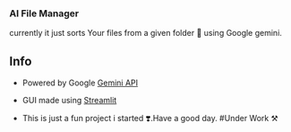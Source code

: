 ### AI File Manager
currently it just sorts Your files from a given folder 📁 using Google gemini.

## Info
- Powered by Google [Gemini API](https://aistudio.google.com/app/apikey)

- GUI made using [Streamlit](https://github.com/streamlit/streamlit)

- This is just a fun project i started ❣️.Have a good day.
#Under Work ⚒️

